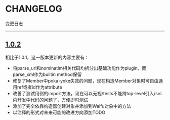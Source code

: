 # CHANGELOG

变更日志

---

## [1.0.2](https://github.com/LaoshuBaby/Yuheng/compare/1.0.1...1.0.2)

相比于1.0.1，这一版本更新的内容主要有：

+ 将parse_url和nominatim相关代码均拆分出基础功能作为plugin，而parse_xml作为builtin method保留
+ 修复了Member中poka-yoke失效的问题，现在构造Member对象时可自由选用ref或者id作为attribute
+ 改善了测试用例的import方法，现在可以无视/tests不能跨top-level引入/src内开发中代码的问题了，方便即时测试
+ 添加了完全依靠构造器创建对象并添加到Waifu对象中的方法
+ 以注释的形式对未来可能的改进方向添加TODO